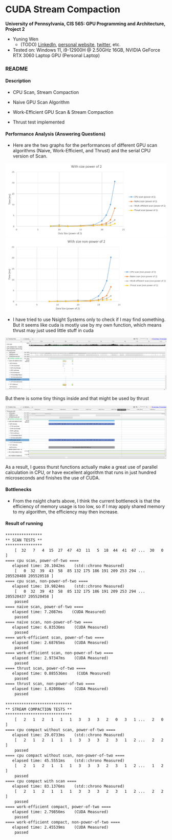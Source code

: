 CUDA Stream Compaction
======================

**University of Pennsylvania, CIS 565: GPU Programming and Architecture, Project 2**

* Yuning Wen
  * (TODO) [LinkedIn](), [personal website](), [twitter](), etc.
* Tested on: Windows 11, i9-12900H @ 2.50GHz 16GB, NVIDIA GeForce RTX 3060 Laptop GPU (Personal Laptop)

### README

#### Description

* CPU Scan, Stream Compaction

* Naive GPU Scan Algorithm

* Work-Efficient GPU Scan & Stream Compaction

* Thrust test implemented

#### Performance Analysis (Answering Questions)

* Here are the two graphs for the performances of different GPU scan algorithms (Naive, Work-Efficient, and Thrust) and the serial CPU version of Scan.

![power of 2](./img/po2.png)
![non power of 2](./img/non%20po2.png)

* I have tried to use Nsight Systems only to check if I may find something. But it seems like cuda is mostly use by my own function, which means thrust may just used little stuff in cuda

![general](./img/nsys%20general.png)

  But there is some tiny things inside and that might be used by thrust

![focus](./img/nsys%20focus.png)

  As a result, I guess thurst functions actually make a great use of parallel calculation in CPU, or have excellent algorithm that runs in just hundred microseconds and finishes the use of CUDA.

#### Bottlenecks

* From the nsight charts above, I think the current bottleneck is that the efficiency of memory usage is too low, so if I may apply shared memory to my algorithm, the efficiency may then increase.

#### Result of running

```
****************
** SCAN TESTS **
****************
    [  32   7   4  15  27  47  43  11   5  18  44  41  47 ...  30   0 ]
==== cpu scan, power-of-two ====
   elapsed time: 20.1042ms    (std::chrono Measured)
    [   0  32  39  43  58  85 132 175 186 191 209 253 294 ... 205520488 205520518 ]
==== cpu scan, non-power-of-two ====
   elapsed time: 19.9824ms    (std::chrono Measured)
    [   0  32  39  43  58  85 132 175 186 191 209 253 294 ... 205520437 205520458 ]
    passed
==== naive scan, power-of-two ====
   elapsed time: 7.2087ms    (CUDA Measured)
    passed
==== naive scan, non-power-of-two ====
   elapsed time: 6.83536ms    (CUDA Measured)
    passed
==== work-efficient scan, power-of-two ====
   elapsed time: 2.68765ms    (CUDA Measured)
    passed
==== work-efficient scan, non-power-of-two ====
   elapsed time: 2.97347ms    (CUDA Measured)
    passed
==== thrust scan, power-of-two ====
   elapsed time: 0.885536ms    (CUDA Measured)
    passed
==== thrust scan, non-power-of-two ====
   elapsed time: 1.02086ms    (CUDA Measured)
    passed

*****************************
** STREAM COMPACTION TESTS **
*****************************
    [   2   1   2   1   1   1   3   3   3   2   0   3   1 ...   2   0 ]
==== cpu compact without scan, power-of-two ====
   elapsed time: 29.0733ms    (std::chrono Measured)
    [   2   1   2   1   1   1   3   3   3   2   3   1   2 ...   2   2 ]
    passed
==== cpu compact without scan, non-power-of-two ====
   elapsed time: 45.5551ms    (std::chrono Measured)
    [   2   1   2   1   1   1   3   3   3   2   3   1   2 ...   1   2 ]
    passed
==== cpu compact with scan ====
   elapsed time: 83.1376ms    (std::chrono Measured)
    [   2   1   2   1   1   1   3   3   3   2   3   1   2 ...   2   2 ]
    passed
==== work-efficient compact, power-of-two ====
   elapsed time: 2.79856ms    (CUDA Measured)
    passed
==== work-efficient compact, non-power-of-two ====
   elapsed time: 2.45539ms    (CUDA Measured)
    passed
```